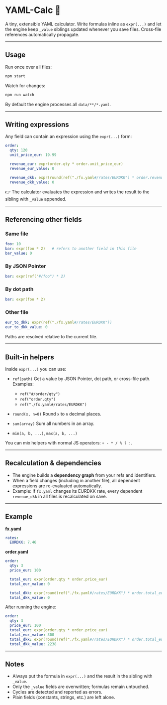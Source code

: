 # YAML-Calc 🧮

A tiny, extensible YAML calculator.
Write formulas inline as `expr(...)` and let the engine keep `_value` siblings updated whenever you save files. Cross-file references automatically propagate.

---

## Usage

Run once over all files:

```bash
npm start
```

Watch for changes:

```bash
npm run watch
```

By default the engine processes all `data/**/*.yaml`.

---

## Writing expressions

Any field can contain an expression using the `expr(...)` form:

```yaml
order:
  qty: 120
  unit_price_eur: 19.99

  revenue_eur: expr(order.qty * order.unit_price_eur)
  revenue_eur_value: 0

  revenue_dkk: expr(round(ref("./fx.yaml#/rates/EURDKK") * order.revenue_eur_value, 2))
  revenue_dkk_value: 0
```

👉 The calculator evaluates the expression and writes the result to the sibling with `_value` appended.

---

## Referencing other fields

### Same file

```yaml
foo: 10
bar: expr(foo * 2)   # refers to another field in this file
bar_value: 0
```

### By JSON Pointer

```yaml
bar: expr(ref("#/foo") * 2)
```

### By dot path

```yaml
bar: expr(foo * 2)
```

### Other file

```yaml
eur_to_dkk: expr(ref("./fx.yaml#/rates/EURDKK"))
eur_to_dkk_value: 0
```

Paths are resolved relative to the current file.

---

## Built-in helpers

Inside `expr(...)` you can use:

* `ref(path)`
  Get a value by JSON Pointer, dot path, or cross-file path.
  Examples:

  * `ref("#/order/qty")`
  * `ref("order.qty")`
  * `ref("./fx.yaml#/rates/EURDKK")`

* `round(x, n=0)`
  Round `x` to `n` decimal places.

* `sum(array)`
  Sum all numbers in an array.

* `min(a, b, ...)`, `max(a, b, ...)`

You can mix helpers with normal JS operators: `+ - * / % ? :`.

---

## Recalculation & dependencies

* The engine builds a **dependency graph** from your refs and identifiers.
* When a field changes (including in another file), all dependent expressions are re-evaluated automatically.
* Example: If `fx.yaml` changes its EURDKK rate, every dependent `revenue_dkk` in all files is recalculated on save.

---

## Example

**fx.yaml**

```yaml
rates:
  EURDKK: 7.46
```

**order.yaml**

```yaml
order:
  qty: 3
  price_eur: 100

  total_eur: expr(order.qty * order.price_eur)
  total_eur_value: 0

  total_dkk: expr(round(ref("./fx.yaml#/rates/EURDKK") * order.total_eur_value, 2))
  total_dkk_value: 0
```

After running the engine:

```yaml
order:
  qty: 3
  price_eur: 100
  total_eur: expr(order.qty * order.price_eur)
  total_eur_value: 300
  total_dkk: expr(round(ref("./fx.yaml#/rates/EURDKK") * order.total_eur_value, 2))
  total_dkk_value: 2238
```

---

## Notes

* Always put the formula in `expr(...)` and the result in the sibling with `_value`.
* Only the `_value` fields are overwritten; formulas remain untouched.
* Cycles are detected and reported as errors.
* Plain fields (constants, strings, etc.) are left alone.
